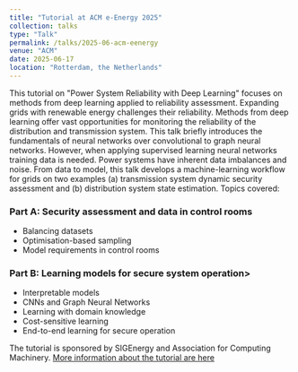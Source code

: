 ```yaml
---
title: "Tutorial at ACM e-Energy 2025"
collection: talks
type: "Talk"
permalink: /talks/2025-06-acm-eenergy
venue: "ACM"
date: 2025-06-17
location: "Rotterdam, the Netherlands"
---
```


This tutorial on "Power System Reliability with Deep Learning" focuses on methods from deep learning applied to reliability assessment. Expanding grids with renewable energy challenges their reliability. Methods from deep learning offer vast opportunities for monitoring the reliability of the distribution and transmission system. This talk briefly introduces the fundamentals of neural networks over convolutional to graph neural networks. However, when applying supervised learning neural networks training data is needed. Power systems have inherent data imbalances and noise. From data to model, this talk develops a machine-learning workflow for grids on two examples (a) transmission system dynamic security assessment and (b) distribution system state estimation. Topics covered:

### Part A: Security assessment and data in control rooms
- Balancing datasets
- Optimisation-based sampling
- Model requirements in control rooms

### Part B: Learning models for secure system operation>
- Interpretable models
- CNNs and Graph Neural Networks
- Learning with domain knowledge
- Cost-sensitive learning
- End-to-end learning for secure operation


The tutorial is sponsored by SIGEnergy and Association for Computing Machinery. [More information about the tutorial are here](https://energy.acm.org/conferences/eenergy/2025/tutorial.php)
